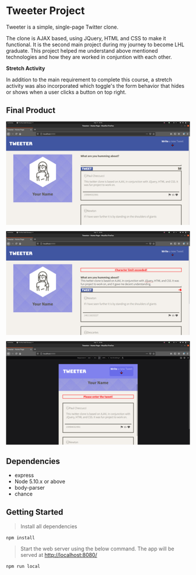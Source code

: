 # Tweeter Project

Tweeter is a simple, single-page Twitter clone.

The clone is AJAX based, using JQuery, HTML and CSS to make it functional. It is the second main project during my journey to become LHL graduate. This project helped me understand above mentioned technologies and how they are worked in conjuntion with each other. 

**Stretch Activity**

In addition to the main requirement to complete this course, a stretch activity was also incorporated which toggle's the form behavior that hides or shows when a user clicks a button on top right.

## Final Product

!["tweeter desktop view"](https://github.com/dreamb0yDani/tweeter/blob/master/docs/desktop-view.png?raw=true)

!["Character exceed error"](https://github.com/dreamb0yDani/tweeter/blob/master/docs/form-char-error.png?raw=true)

!["mobile view of the app"](https://github.com/dreamb0yDani/tweeter/blob/master/docs/mobile-view.png?raw=true)

## Dependencies

- express
- Node 5.10.x or above
- body-parser
- chance

## Getting Started

>Install all dependencies 
```
npm install
```

>Start the web server using the below command. The app will be served at <http://localhost:8080/>
```
npm run local
```